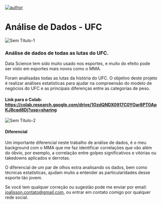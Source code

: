 [![author](https://img.shields.io/badge/LinkedIn-joalissoncmoreira-blue.svg)](https://www.linkedin.com/in/joalisson-da-costa-moreira-12119b220/)
# Análise de Dados - UFC
![Sem Título-1](https://user-images.githubusercontent.com/63914002/131749675-b3255225-f68d-4586-a092-a6e10feb6da8.jpg)


### Análise de dados de todas as lutas do UFC.

Data Science tem sido muito usado nos esportes, e muito do efeito pode ser visto em esportes mais novos como o MMA.

Foram analisadas todas as lutas da história do UFC. O objetivo deste projeto é realizar análises estatísticas para ajudar na
compreensão do modelo de negócios do UFC e as principais diferenças entre as categorias de peso.

#### Link para o Colab: https://colab.research.google.com/drive/1OzdQNDX0917C0YOar8PT0ApKJ8cqd8Dj?usp=sharing

![Sem Título-2](https://user-images.githubusercontent.com/63914002/131590324-8078c506-186c-4a25-8137-e491eb86ac94.png)

#### Diferencial
Um importante diferencial neste trabalho de análise de dados, é o meu background com o MMA que me faz identificar correlações
que vão além do óbvio, por exemplo, a correlação entre golpes significativos e vitórias ou takedowns aplicados e derrotas.

O diferencial de um par de olhos extra analisando os dados, bem como técnicas estatísticas, ajudam muito a entender as particularidades
desse esporte tão jovem.

Se você tem qualquer correção ou sugestão pode me enviar por email: joalisson.contato@gmail.com, ou entrar em contato comigo por qualquer rede social.


